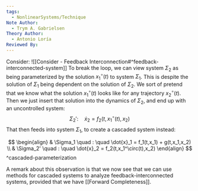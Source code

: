 ```yaml
---
tags:
  - NonlinearSystems/Technique
Note Author:
  - Trym A. Gabrielsen
Theory Author:
  - Antonio Loría
Reviewed By:
---
```

Consider: ![[Consider - Feedback Interconnection#^feedback-interconnected-system]]
To break the loop, we can view system $\Sigma_2$ as being parameterized by the solution $x_1^\circ(t)$ to system $\Sigma_1$. 
This is despite the solution of $\Sigma_1$ being dependent on the solution of $\Sigma_2$. We sort of pretend that we know what the solution $x_1^\circ(t)$ looks like for any trajectory $x_2^\circ(t)$. Then we just insert that solution into the dynamics of $\Sigma_2$, and end up with an uncontrolled system:
$$\Sigma_2':\quad \dot{x}_2 = f_2(t,x_1^\circ(t),x_2)$$
That then feeds into system $\Sigma_1$, to create a cascaded system instead:

$$
\begin{align}
& \Sigma_1 \quad : \quad \dot{x}_1 = f_1(t,x_1) + g(t,x_1,x_2) \\
& \Sigma_2' \quad : \quad \dot{x}_2 = f_2(t,x_1^\circ(t),x_2)
\end{align}
$$
^cascaded-parameterization

A remark about this observation is that we now see that we can use methods for cascaded systems to analyze feedback-interconnected systems, provided that we have [[Forward Completeness]].